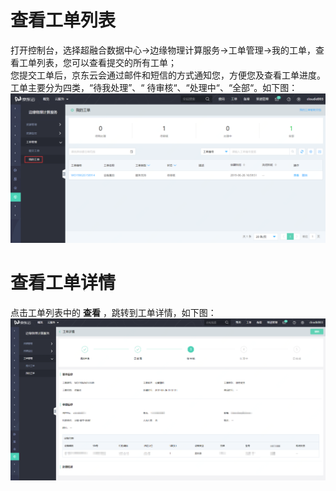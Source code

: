 # 查看工单列表

打开控制台，选择超融合数据中心->边缘物理计算服务->工单管理->我的工单，查看工单列表，您可以查看提交的所有工单；</br>
您提交工单后，京东云会通过邮件和短信的方式通知您，方便您及查看工单进度。</br>
工单主要分为四类，“待我处理”、“ 待审核“、“处理中“、“全部“。如下图：
![我的工单页面查看连接](https://github.com/jdcloudcom/cn/blob/cn-edge-physical-computing-service/documentation/Hyper-Converged-IDC/Edge-Physical-Computing-Service/Image/EPCSWO004.png)

# 查看工单详情
点击工单列表中的 **查看** ，跳转到工单详情，如下图：
![工单详细查看连接](https://github.com/jdcloudcom/cn/blob/cn-edge-physical-computing-service/documentation/Hyper-Converged-IDC/Edge-Physical-Computing-Service/Image/EPCSWO002.png)
